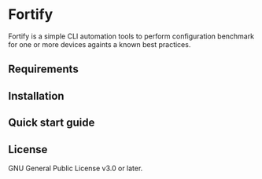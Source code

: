 # Fortify
Fortify is a simple CLI automation tools to perform configuration benchmark for one or more devices againts a known best practices.

## Requirements

## Installation

## Quick start guide

## License
GNU General Public License v3.0 or later.